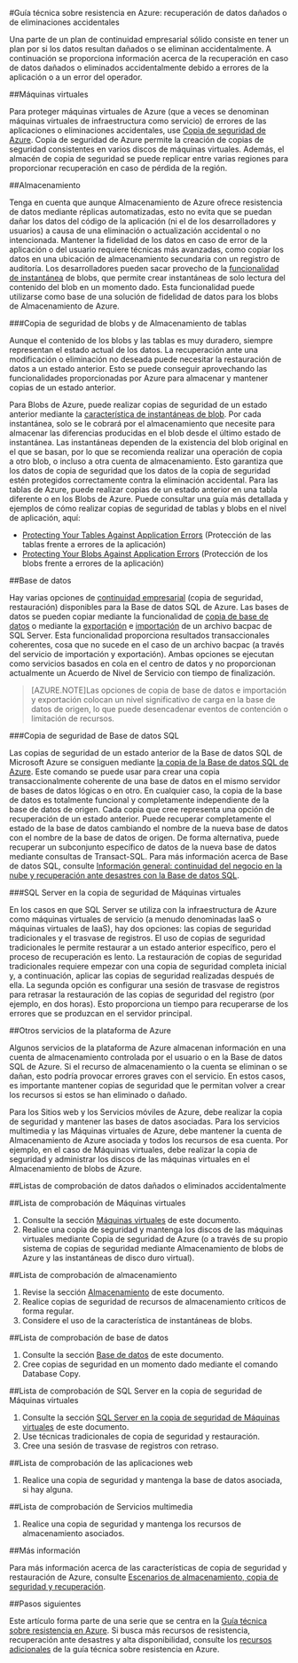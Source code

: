 <properties
   pageTitle="Guía técnica sobre resistencia para la recuperación ante datos dañados o eliminación accidental | Microsoft Azure"
   description="Artículo para entender cómo recuperarse ante datos dañados o eliminación accidental de datos y para diseñar aplicaciones resistentes, con alta disponibilidad y con tolerancia a errores, así como para planear la recuperación ante desastres"
   services=""
   documentationCenter="na"
   authors="adamglick"
   manager="hongfeig"
   editor=""/>

<tags
   ms.service="resiliency"
   ms.devlang="na"
   ms.topic="article"
   ms.tgt_pltfrm="na"
   ms.workload="na"
   ms.date="05/13/2016"
   ms.author="patw;jroth;aglick"/>

#Guía técnica sobre resistencia en Azure: recuperación de datos dañados o de eliminaciones accidentales

Una parte de un plan de continuidad empresarial sólido consiste en tener un plan por si los datos resultan dañados o se eliminan accidentalmente. A continuación se proporciona información acerca de la recuperación en caso de datos dañados o eliminados accidentalmente debido a errores de la aplicación o a un error del operador.

##Máquinas virtuales

Para proteger máquinas virtuales de Azure (que a veces se denominan máquinas virtuales de infraestructura como servicio) de errores de las aplicaciones o eliminaciones accidentales, use [Copia de seguridad de Azure](https://azure.microsoft.com/services/backup/). Copia de seguridad de Azure permite la creación de copias de seguridad consistentes en varios discos de máquinas virtuales. Además, el almacén de copia de seguridad se puede replicar entre varias regiones para proporcionar recuperación en caso de pérdida de la región.

##Almacenamiento

Tenga en cuenta que aunque Almacenamiento de Azure ofrece resistencia de datos mediante réplicas automatizadas, esto no evita que se puedan dañar los datos del código de la aplicación (ni el de los desarrolladores y usuarios) a causa de una eliminación o actualización accidental o no intencionada. Mantener la fidelidad de los datos en caso de error de la aplicación o del usuario requiere técnicas más avanzadas, como copiar los datos en una ubicación de almacenamiento secundaria con un registro de auditoría. Los desarrolladores pueden sacar provecho de la [funcionalidad de instantánea](https://msdn.microsoft.com/library/azure/ee691971.aspx) de blobs, que permite crear instantáneas de solo lectura del contenido del blob en un momento dado. Esta funcionalidad puede utilizarse como base de una solución de fidelidad de datos para los blobs de Almacenamiento de Azure.

###Copia de seguridad de blobs y de Almacenamiento de tablas

Aunque el contenido de los blobs y las tablas es muy duradero, siempre representan el estado actual de los datos. La recuperación ante una modificación o eliminación no deseada puede necesitar la restauración de datos a un estado anterior. Esto se puede conseguir aprovechando las funcionalidades proporcionadas por Azure para almacenar y mantener copias de un estado anterior.

Para Blobs de Azure, puede realizar copias de seguridad de un estado anterior mediante la [característica de instantáneas de blob](https://msdn.microsoft.com/library/ee691971.aspx). Por cada instantánea, solo se le cobrará por el almacenamiento que necesite para almacenar las diferencias producidas en el blob desde el último estado de instantánea. Las instantáneas dependen de la existencia del blob original en el que se basan, por lo que se recomienda realizar una operación de copia a otro blob, o incluso a otra cuenta de almacenamiento. Esto garantiza que los datos de copia de seguridad que los datos de la copia de seguridad estén protegidos correctamente contra la eliminación accidental. Para las tablas de Azure, puede realizar copias de un estado anterior en una tabla diferente o en los Blobs de Azure. Puede consultar una guía más detallada y ejemplos de cómo realizar copias de seguridad de tablas y blobs en el nivel de aplicación, aquí:

  * [Protecting Your Tables Against Application Errors](https://blogs.msdn.microsoft.com/windowsazurestorage/2010/05/03/protecting-your-tables-against-application-errors/) (Protección de las tablas frente a errores de la aplicación)
  * [Protecting Your Blobs Against Application Errors](https://blogs.msdn.microsoft.com/windowsazurestorage/2010/04/29/protecting-your-blobs-against-application-errors/) (Protección de los blobs frente a errores de la aplicación)

##Base de datos

Hay varias opciones de [continuidad empresarial](../sql-database/sql-database-business-continuity.md) (copia de seguridad, restauración) disponibles para la Base de datos SQL de Azure. Las bases de datos se pueden copiar mediante la funcionalidad de [copia de base de datos](../sql-database/sql-database-copy.md) o mediante la [exportación](../sql-database/sql-database-export.md) e [importación](https://msdn.microsoft.com/library/hh710052.aspx) de un archivo bacpac de SQL Server. Esta funcionalidad proporciona resultados transaccionales coherentes, cosa que no sucede en el caso de un archivo bacpac (a través del servicio de importación y exportación). Ambas opciones se ejecutan como servicios basados en cola en el centro de datos y no proporcionan actualmente un Acuerdo de Nivel de Servicio con tiempo de finalización.

>[AZURE.NOTE]Las opciones de copia de base de datos e importación y exportación colocan un nivel significativo de carga en la base de datos de origen, lo que puede desencadenar eventos de contención o limitación de recursos.

###Copia de seguridad de Base de datos SQL

Las copias de seguridad de un estado anterior de la Base de datos SQL de Microsoft Azure se consiguen mediante [la copia de la Base de datos SQL de Azure](../sql-database/sql-database-copy.md). Este comando se puede usar para crear una copia transaccionalmente coherente de una base de datos en el mismo servidor de bases de datos lógicas o en otro. En cualquier caso, la copia de la base de datos es totalmente funcional y completamente independiente de la base de datos de origen. Cada copia que cree representa una opción de recuperación de un estado anterior. Puede recuperar completamente el estado de la base de datos cambiando el nombre de la nueva base de datos con el nombre de la base de datos de origen. De forma alternativa, puede recuperar un subconjunto específico de datos de la nueva base de datos mediante consultas de Transact-SQL. Para más información acerca de Base de datos SQL, consulte [Información general: continuidad del negocio en la nube y recuperación ante desastres con la Base de datos SQL](../sql-database/sql-database-business-continuity.md).

###SQL Server en la copia de seguridad de Máquinas virtuales

En los casos en que SQL Server se utiliza con la infraestructura de Azure como máquinas virtuales de servicio (a menudo denominadas IaaS o máquinas virtuales de IaaS), hay dos opciones: las copias de seguridad tradicionales y el trasvase de registros. El uso de copias de seguridad tradicionales le permite restaurar a un estado anterior específico, pero el proceso de recuperación es lento. La restauración de copias de seguridad tradicionales requiere empezar con una copia de seguridad completa inicial y, a continuación, aplicar las copias de seguridad realizadas después de ella. La segunda opción es configurar una sesión de trasvase de registros para retrasar la restauración de las copias de seguridad del registro (por ejemplo, en dos horas). Esto proporciona un tiempo para recuperarse de los errores que se produzcan en el servidor principal.

##Otros servicios de la plataforma de Azure

Algunos servicios de la plataforma de Azure almacenan información en una cuenta de almacenamiento controlada por el usuario o en la Base de datos SQL de Azure. Si el recurso de almacenamiento o la cuenta se eliminan o se dañan, esto podría provocar errores graves con el servicio. En estos casos, es importante mantener copias de seguridad que le permitan volver a crear los recursos si estos se han eliminado o dañado.

Para los Sitios web y los Servicios móviles de Azure, debe realizar la copia de seguridad y mantener las bases de datos asociadas. Para los servicios multimedia y las Máquinas virtuales de Azure, debe mantener la cuenta de Almacenamiento de Azure asociada y todos los recursos de esa cuenta. Por ejemplo, en el caso de Máquinas virtuales, debe realizar la copia de seguridad y administrar los discos de las máquinas virtuales en el Almacenamiento de blobs de Azure.

##Listas de comprobación de datos dañados o eliminados accidentalmente

##Lista de comprobación de Máquinas virtuales
  1. Consulte la sección [Máquinas virtuales](#virtual-machines) de este documento.
  2. Realice una copia de seguridad y mantenga los discos de las máquinas virtuales mediante Copia de seguridad de Azure (o a través de su propio sistema de copias de seguridad mediante Almacenamiento de blobs de Azure y las instantáneas de disco duro virtual).

##Lista de comprobación de almacenamiento
  1. Revise la sección [Almacenamiento](#storage) de este documento.
  2. Realice copias de seguridad de recursos de almacenamiento críticos de forma regular.
  3. Considere el uso de la característica de instantáneas de blobs.

##Lista de comprobación de base de datos
  1. Consulte la sección [Base de datos](#database) de este documento.
  2. Cree copias de seguridad en un momento dado mediante el comando Database Copy.

##Lista de comprobación de SQL Server en la copia de seguridad de Máquinas virtuales
  1. Consulte la sección [SQL Server en la copia de seguridad de Máquinas virtuales](#sql-server-on-virtual-machines-backup) de este documento.
  2. Use técnicas tradicionales de copia de seguridad y restauración.
  3. Cree una sesión de trasvase de registros con retraso.

##Lista de comprobación de las aplicaciones web
  1. Realice una copia de seguridad y mantenga la base de datos asociada, si hay alguna.

##Lista de comprobación de Servicios multimedia
  1. Realice una copia de seguridad y mantenga los recursos de almacenamiento asociados.

##Más información

Para más información acerca de las características de copia de seguridad y restauración de Azure, consulte [Escenarios de almacenamiento, copia de seguridad y recuperación](https://azure.microsoft.com/documentation/scenarios/storage-backup-recovery/).

##Pasos siguientes

Este artículo forma parte de una serie que se centra en la [Guía técnica sobre resistencia en Azure](./resiliency-technical-guidance.md). Si busca más recursos de resistencia, recuperación ante desastres y alta disponibilidad, consulte los [recursos adicionales](./resiliency-technical-guidance.md#additional-resources) de la guía técnica sobre resistencia en Azure.

<!---HONumber=AcomDC_0615_2016-->